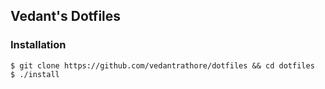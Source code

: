 ## Vedant's Dotfiles

### Installation

```
$ git clone https://github.com/vedantrathore/dotfiles && cd dotfiles
$ ./install
```